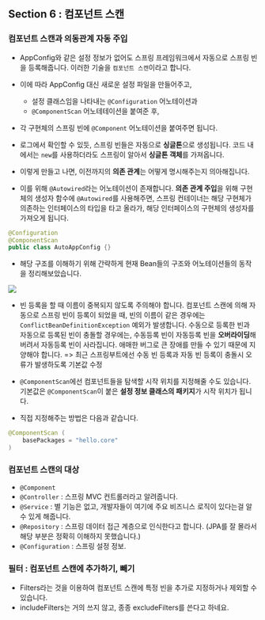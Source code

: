 ## Section 6 : 컴포넌트 스캔

### 컴포넌트 스캔과 의동관계 자동 주입
- AppConfig와 같은 설정 정보가 없어도 스프링 프레임워크에서 자동으로 스프링 빈을 등록해줍니다. 이러한 기술을 `컴포넌트 스캔`이라고 합니다.
- 이에 따라 AppConfig 대신 새로운 설정 파일을 만들어주고,
    - 설정 클래스임을 나타내는 `@Configuration` 어노테이션과
    - `@ComponentScan` 어노테테이션을 붙여준 후,
- 각 구현체의 스프링 빈에 `@Component` 어노테이션을 붙여주면 됩니다.
- 로그에서 확인할 수 있듯, 스프링 빈들은 자동으로 **싱글톤**으로 생성됩니다. 코드 내에서는 `new`를 사용하더라도 스프링이 알아서 **싱글톤 객체**를 가져옵니다.

- 이렇게 만들고 나면, 이전까지의 **의존 관계**는 어떻게 명시해주는지 의아해집니다.
- 이를 위해 `@Autowired`라는 어노테이션이 존재합니다. **의존 관계 주입**을 위해 구현체의 생성자 함수에 `@Autowired`를 사용해주면, 스프링 컨테이너는 해당 구현체가 의존하는 인터페이스의 타입을 타고 올라가, 해당 인터페이스의 구현체의 생성자를 가져오게 됩니다.

```java
@Configuration
@ComponentScan
public class AutoAppConfig {}
```

- 해당 구조를 이해하기 위해 간략하게 현재 Bean들의 구조와 어노테이션들의 동작을 정리해보았습니다.

<img src="/img/currentStructure.jpg"></img>

- 빈 등록을 할 때 이름이 중복되지 않도록 주의해야 합니다. 컴포넌트 스캔에 의해 자동으로 스프링 빈이 등록이 되었을 때, 빈의 이름이 같은 경우에는 `ConflictBeanDefinitionException` 예외가 발생합니다. 수동으로 등록한 빈과 자동으로 등록된 빈이 충돌할 경우에는, 수동등록 빈이 자동등록 빈을 **오버라이딩**해버려서 자동등록 빈이 사라집니다. 애매한 버그로 큰 장애를 만들 수 있기 때문에 지양해야 합니다. => 최근 스프링부트에선 수동 빈 등록과 자동 빈 등록이 충돌시 오류가 발생하도록 기본값 수정

- `@ComponentScan`에선 컴포넌트들을 탐색할 시작 위치를 지정해줄 수도 있습니다. 기본값은 `@ComponentScan`이 붙은 **설정 정보 클래스의 패키지**가 시작 위치가 됩니다.
- 직접 지정해주는 방법은 다음과 같습니다.

```java
@ComponentScan (
    basePackages = "hello.core"
)
```

### 컴포넌트 스캔의 대상
- `@Component`
- `@Controller` : 스프링 MVC 컨트롤러라고 알려줍니다.
- `@Service` : 별 기능은 없고, 개발자들이 여기에 주요 비즈니스 로직이 있다는걸 알 수 있게 해줍니다.
- `@Repository` : 스프링 데이터 접근 계층으로 인식한다고 합니다. (JPA를 잘 몰라서 해당 부분은 정확히 이해하지 못했습니다.)
- `@Configuration` : 스프링 설정 정보.

### 필터 : 컴포넌트 스캔에 추가하기, 빼기
- Filters라는 것을 이용하여 컴포넌트 스캔에 특정 빈을 추가로 지정하거나 제외할 수 있습니다.
- includeFilters는 거의 쓰지 않고, 종종 excludeFilters를 쓴다고 하네요.
